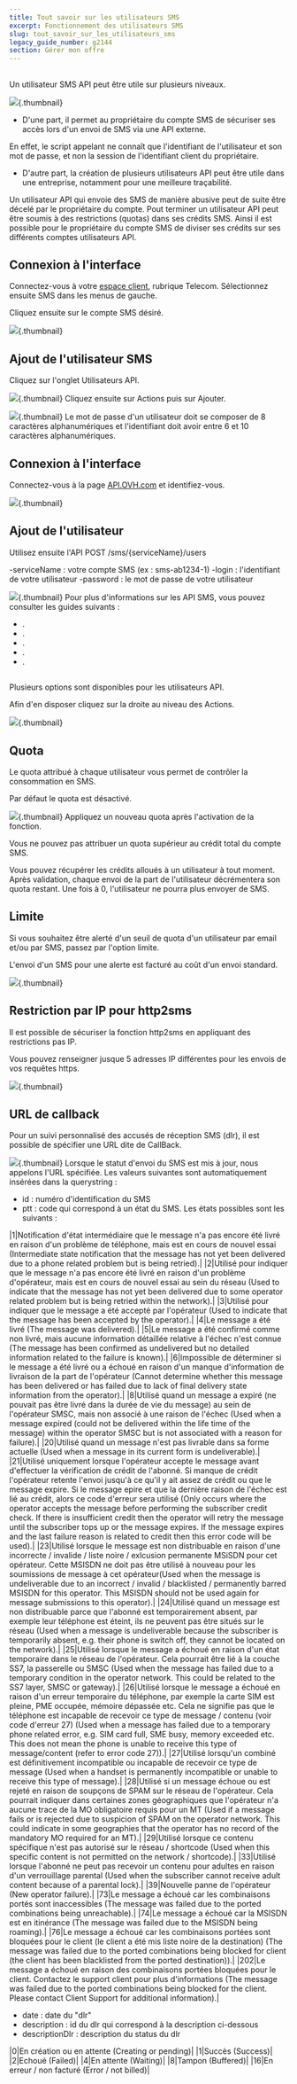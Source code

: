 ```yaml
---
title: Tout savoir sur les utilisateurs SMS
excerpt: Fonctionnement des utilisateurs SMS
slug: tout_savoir_sur_les_utilisateurs_sms
legacy_guide_number: g2144
section: Gérer mon offre
---
```



## 
Un utilisateur SMS API peut être utile sur plusieurs niveaux.

![](images/img_4009.jpg){.thumbnail}

- D'une part, il permet au propriétaire du compte SMS de sécuriser ses accès lors d'un envoi de SMS via une API externe.

En effet, le script appelant ne connaît que l'identifiant de l'utilisateur et son mot de passe, et non la session de l'identifiant client du propriétaire.


- D'autre part, la création de plusieurs utilisateurs API peut être utile dans une entreprise, notamment pour une meilleure traçabilité. 

Un utilisateur API qui envoie des SMS de manière abusive peut de suite être décelé par le propriétaire du compte.
Pout terminer un utilisateur API peut être soumis à des restrictions (quotas) dans ses crédits SMS. 
Ainsi il est possible pour le propriétaire du compte SMS de diviser ses crédits sur ses différents comptes utilisateurs API.


## Connexion à l'interface
Connectez-vous à votre [espace client](https://www.ovhtelecom.fr/manager/), rubrique Telecom. Sélectionnez ensuite SMS dans les menus de gauche.

Cliquez ensuite sur le compte SMS désiré.

![](images/img_3994.jpg){.thumbnail}


## Ajout de l'utilisateur SMS
Cliquez sur l'onglet Utilisateurs API.

![](images/img_4808.jpg){.thumbnail}
Cliquez ensuite sur Actions puis sur Ajouter.

![](images/img_4809.jpg){.thumbnail}
Le mot de passe d'un utilisateur doit se composer de 8 caractères alphanumériques et l'identifiant doit avoir entre 6 et 10 caractères alphanumériques.


## Connexion à l'interface
Connectez-vous à la page [API.OVH.com](https://api.ovh.com/console/#/sms) et identifiez-vous.

![](images/img_3997.jpg){.thumbnail}


## Ajout de l'utilisateur
Utilisez ensuite l'API POST /sms/{serviceName}/users

-serviceName : votre compte SMS (ex : sms-ab1234-1)
-login : l'identifiant de votre utilisateur
-password : le mot de passe de votre utilisateur

![](images/img_3998.jpg){.thumbnail}
Pour plus d'informations sur les API SMS, vous pouvez consulter les guides suivants :

- []({legacy}1664).
- []({legacy}1639).
- []({legacy}1670).
- []({legacy}1651).
- []({legacy}1654).




## 
Plusieurs options sont disponibles pour les utilisateurs API.

Afin d'en disposer cliquez sur la droite au niveau des Actions.

![](images/img_4810.jpg){.thumbnail}


## Quota
Le quota attribué à chaque utilisateur vous permet de contrôler la consommation en SMS.

Par défaut le quota est désactivé.

![](images/img_4811.jpg){.thumbnail}
Appliquez un nouveau quota après l'activation de la fonction.

Vous ne pouvez pas attribuer un quota supérieur au crédit total du compte SMS.

Vous pouvez récupérer les crédits alloués à un utilisateur à tout moment.
Après validation, chaque envoi de la part de l'utilisateur décrémentera son quota restant. Une fois à 0, l'utilisateur ne pourra plus envoyer de SMS.


## Limite
Si vous souhaitez être alerté d'un seuil de quota d'un utilisateur par email et/ou par SMS, passez par l'option limite.

L'envoi d'un SMS pour une alerte est facturé au coût d'un envoi standard.

![](images/img_4812.jpg){.thumbnail}


## Restriction par IP pour http2sms
Il est possible de sécuriser la fonction http2sms en appliquant des restrictions pas IP.

Vous pouvez renseigner jusque 5 adresses IP différentes pour les envois de vos requêtes https.

![](images/img_4813.jpg){.thumbnail}


## URL de callback
Pour un suivi personnalisé des accusés de réception SMS (dlr), il est possible de spécifier une URL dite de CallBack.

![](images/img_4814.jpg){.thumbnail}
Lorsque le statut d'envoi du SMS est mis à jour, nous appelons l'URL spécifiée. Les valeurs suivantes sont automatiquement insérées dans la querystring :


- id : numéro d'identification du SMS
- ptt : code qui correspond à un état du SMS. Les états possibles sont les suivants :


|1|Notification d'état intermédiaire que le message n'a pas encore été livré en raison d'un problème de téléphone, mais est en cours de nouvel essai (Intermediate state notification that the message has not yet been delivered due to a phone related problem but is being retried).|
|2|Utilisé pour indiquer que le message n'a pas encore été livré en raison d'un problème d'opérateur, mais est en cours de nouvel essai au sein du réseau (Used to indicate that the message has not yet been delivered due to some operator related problem but is being retried within the network).|
|3|Utilisé pour indiquer que le message a été accepté par l'opérateur (Used to indicate that the message has been accepted by the operator).|
|4|Le message a été livré (The message was delivered).|
|5|Le message a été confirmé comme non livré, mais aucune information détaillée relative à l'échec n'est connue (The message has been confirmed as undelivered but no detailed information related to the failure is known).|
|6|Impossible de déterminer si le message a été livré ou a échoué en raison d'un manque d'information de livraison de la part de l'opérateur (Cannot determine whether this message has been delivered or has failed due to lack of final delivery state information from the operator).|
|8|Utilisé quand un message a expiré (ne pouvait pas être livré dans la durée de vie du message) au sein de l'opérateur SMSC, mais non associé à une raison de l'échec (Used when a message expired (could not be delivered within the life time of the message) within the operator SMSC but is not associated with a reason for failure).|
|20|Utilisé quand un message n'est pas livrable dans sa forme actuelle (Used when a message in its current form is undeliverable).|
|21|Utilisé uniquement lorsque l'opérateur accepte le message avant d'effectuer la vérification de crédit de l'abonné. Si manque de crédit l'opérateur retente l'envoi jusqu'à ce qu'il y ait assez de crédit ou que le message expire. Si le message epire et que la dernière raison de l'échec est lié au crédit, alors ce code d'erreur sera utilisé (Only occurs where the operator accepts the message before performing the subscriber credit check. If there is insufficient credit then the operator will retry the message until the subscriber tops up or the message expires. If the message expires and the last failure reason is related to credit then this error code will be used).|
|23|Utilisé lorsque le message est non distribuable en raison d'une incorrecte / invalide / liste noire / exlcusion permanente MSiSDN pour cet opérateur. Cette MSISDN ne doit pas être utilisé à nouveau pour les soumissions de message à cet opérateur(Used when the message is undeliverable due to an incorrect / invalid / blacklisted / permanently barred MSISDN for this operator. This MSISDN should not be used again for message submissions to this operator).|
|24|Utilisé quand un message est non distribuable parce que l'abonné est temporairement absent, par exemple leur téléphone est éteint, ils ne peuvent pas être situés sur le réseau (Used when a message is undeliverable because the subscriber is temporarily absent, e.g. their phone is switch off, they cannot be located on the network).|
|25|Utilisé lorsque le message a échoué en raison d'un état temporaire dans le réseau de l'opérateur. Cela pourrait être lié à la couche SS7, la passerelle ou SMSC (Used when the message has failed due to a temporary condition in the operator network. This could be related to the SS7 layer, SMSC or gateway).|
|26|Utilisé lorsque le message a échoué en raison d'un erreur temporaire du téléphone, par exemple la carte SIM est pleine, PME occupée, mémoire dépassée etc. Cela ne signifie pas que le téléphone est incapable de recevoir ce type de message / contenu (voir code d'erreur 27) (Used when a message has failed due to a temporary phone related error, e.g. SIM card full, SME busy, memory exceeded etc. This does not mean the phone is unable to receive this type of message/content (refer to error code 27)).|
|27|Utilisé lorsqu'un combiné est définitivement incompatible ou incapable de recevoir ce type de message (Used when a handset is permanently incompatible or unable to receive this type of message).|
|28|Utilisé si un message échoue ou est rejeté en raison de soupçons de SPAM sur le réseau de l'opérateur. Cela pourrait indiquer dans certaines zones géographiques que l'opérateur n'a aucune trace de la MO obligatoire requis pour un MT (Used if a message fails or is rejected due to suspicion of SPAM on the operator network. This could indicate in some geographies that the operator has no record of the mandatory MO required for an MT).|
|29|Utilisé lorsque ce contenu spécifique n'est pas autorisé sur le réseau / shortcode (Used when this specific content is not permitted on the network / shortcode).|
|33|Utilisé lorsque l'abonné ne peut pas recevoir un contenu pour adultes en raison d'un verrouillage parental (Used when the subscriber cannot receive adult content because of a parental lock).|
|39|Nouvelle panne de l'opérateur (New operator failure).|
|73|Le message a échoué car les combinaisons portés sont inaccessibles (The message was failed due to the ported combinations being unreachable).|
|74|Le message a échoué car la MSISDN est en itinérance (The message was failed due to the MSISDN being roaming).|
|76|Le message a échoué car les combinaisons portées sont bloquées pour le client (le client a été mis liste noire de la destination) (The message was failed due to the ported combinations being blocked for client (the client has been blacklisted from the ported destination)).|
|202|Le message a échoué en raison des combinaisons portées bloquées pour le client. Contactez le support client pour plus d'informations (The message was failed due to the ported combinations being blocked for the client. Please contact Client Support for additional information).|



- date : date du "dlr"
- description : id du dlr qui correspond à la description ci-dessous
- descriptionDlr : description du status du dlr


|0|En création ou en attente (Creating or pending)|
|1|Succès (Success)|
|2|Echoué (Failed)|
|4|En attente (Waiting)|
|8|Tampon (Buffered)|
|16|En erreur / non facturé (Error / not billed)|



